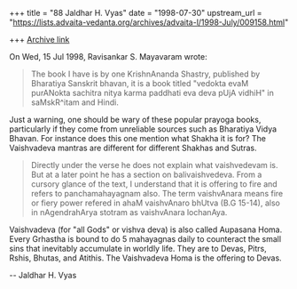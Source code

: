 +++
title = "88 Jaldhar H. Vyas"
date = "1998-07-30"
upstream_url = "https://lists.advaita-vedanta.org/archives/advaita-l/1998-July/009158.html"

+++
[Archive link](https://lists.advaita-vedanta.org/archives/advaita-l/1998-July/009158.html)

On Wed, 15 Jul 1998, Ravisankar S. Mayavaram wrote:

> The book I have is by one KrishnAnanda Shastry, published by Bharatiya
> Sanskrit bhavan, it is a book titled "vedokta evaM purANokta sachitra
> nitya karma paddhati eva deva pUjA vidhiH"  in saMskR^itam and Hindi.

Just a warning, one should be wary of these popular prayoga books,
particularly if they come from unreliable sources such as Bharatiya Vidya
Bhavan.  For instance does this one mention what Shakha it is for?  The
Vaishvadeva mantras are different for different Shakhas and Sutras.

> Directly under the verse he does not explain what vaishvedevam is. But at
> a later point he has a section on balivaishvedeva. From a cursory glance
> of the text, I understand that it is offering to fire and refers to
> panchamahayagnam also. The term vaishvAnara means fire or fiery power
> refered in ahaM vaishvAnaro bhUtva (B.G 15-14), also in nAgendrahArya
> stotram as vaishvAnara lochanAya.
>

Vaishvadeva (for "all Gods" or vishva deva) is also called Aupasana Homa.
Every Grhastha is bound to do 5 mahayagnas daily to counteract the small
sins that inevitably accumulate in worldly life.  They are to Devas, Pitrs,
Rshis, Bhutas, and Atithis.  The Vaishvadeva Homa is the offering to
Devas.

--
Jaldhar H. Vyas <jaldhar at braincells.com>


